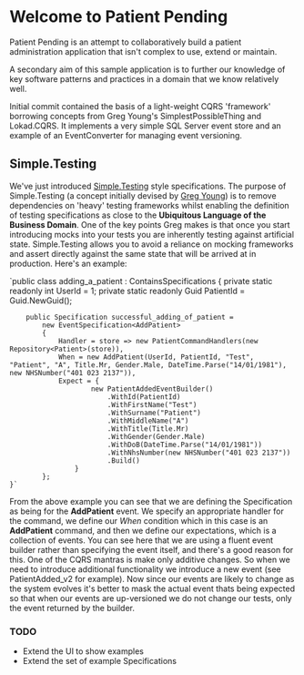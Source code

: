# Welcome to Patient Pending

Patient Pending is an attempt to collaboratively build a patient administration application that isn't complex to use, extend or maintain.

A secondary aim of this sample application is to further our knowledge of key software patterns and practices in a domain that we know relatively well.

Initial commit contained the basis of a light-weight CQRS 'framework' borrowing concepts from Greg Young's SimplestPossibleThing and Lokad.CQRS. It implements a very simple SQL Server event store and an example of an EventConverter for managing event versioning.

## Simple.Testing

We've just introduced [Simple.Testing](https://github.com/gregoryyoung/Simple.Testing) style specifications. The purpose of Simple.Testing (a concept initially devised by [Greg Young](http://www.twitter.com/gregyoung)) is to remove dependencies on 'heavy' testing frameworks whilst enabling the definition of testing specifications as close to the **Ubiquitous Language of the Business Domain**.  One of the key points Greg makes is that once you start introducing mocks into your tests you are inherently testing against artificial state.  Simple.Testing allows you to avoid a reliance on mocking frameworks and assert directly against the same state that will be arrived at in production.  Here's an example:

`public class adding_a_patient : ContainsSpecifications {
        private static readonly int UserId = 1;
        private static readonly Guid PatientId = Guid.NewGuid();

        public Specification successful_adding_of_patient =
            new EventSpecification<AddPatient>
            {
                Handler = store => new PatientCommandHandlers(new Repository<Patient>(store)),
                When = new AddPatient(UserId, PatientId, "Test", "Patient", "A", Title.Mr, Gender.Male, DateTime.Parse("14/01/1981"), new NHSNumber("401 023 2137")),
                Expect = {
		                new PatientAddedEventBuilder()
						    .WithId(PatientId)
						    .WithFirstName("Test")
						    .WithSurname("Patient")
                            .WithMiddleName("A")
                            .WithTitle(Title.Mr)
                            .WithGender(Gender.Male)
							.WithDoB(DateTime.Parse("14/01/1981"))
						    .WithNhsNumber(new NHSNumber("401 023 2137"))
						    .Build()
		            }
            };
    }`
From the above example you can see that we are defining the Specification as being for the **AddPatient** event. We specify an appropriate handler for the command, we define our _When_ condition which in this case is an **AddPatient** command, and then we define our expectations, which is a collection of events.  You can see here that we are using a fluent event builder rather than specifying the event itself, and there's a good reason for this. One of the CQRS mantras is make only additive changes. So when we need to introduce additional functionality we introduce a new event (see PatientAdded_v2 for example). Now since our events are likely to change as the system evolves it's better to mask the actual event thats being expected so that when our events are up-versioned we do not change our tests, only the event returned by the builder.

### TODO
* Extend the UI to show examples
* Extend the set of example Specifications
